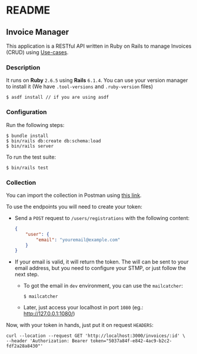 # README

## Invoice Manager

 This application is a RESTful API written in Ruby on Rails to manage Invoices (CRUD) using [Use-cases](https://github.com/serradura/u-case).

### Description

It runs on **Ruby** `2.6.5` using **Rails** `6.1.4`. You can use your version manager to install it (We have `.tool-versions` and `.ruby-version` files)

```console
$ asdf install // if you are using asdf
```

### Configuration

Run the following steps:

```console
$ bundle install
$ bin/rails db:create db:schema:load
$ bin/rails server
```

To run the test suite:

```console
$ bin/rails test
```

### Collection

You can import the collection in Postman using [this link](https://www.getpostman.com/collections/d2d194331af7280df167).

To use the endpoints you will need to create your token:

- Send a `POST` request to `/users/registrations` with the following content:

  ```json
  {
      "user": {
          "email": "youremail@example.com"
      }
  }
  ```

- If your email is valid, it will return the token. The will can be sent to your email address, but you need to configure your STMP, or just follow the next step.

  - To got the email in `dev` environment, you can use the `mailcatcher`:

    ```console
    $ mailcatcher
    ```

  - Later, just access your localhost in port `1080` (eg.: http://127.0.0.1:1080/)

Now, with your token in hands, just put it on request `HEADERS`:

```console
curl --location --request GET 'http://localhost:3000/invoices/:id' \
--header 'Authorization: Bearer token="5037a84f-e842-4ac9-b2c2-fdf2a28a8430"'
```
